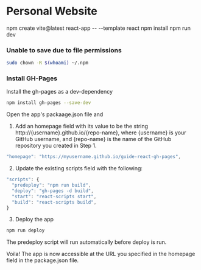 # Personal Website

npm create vite@latest react-app -- --template react
npm install
npm run dev

### Unable to save due to file permissions

```bash
sudo chown -R $(whoami) ~/.npm
```

### Install GH-Pages

Install the gh-pages as a dev-dependency

```sh
npm install gh-pages --save-dev
```

Open the app's packaage.json file and

1. Add an homepage field with its value to be the string http://{username}.github.io/{repo-name}, where {username} is your GitHub username, and {repo-name} is the name of the GitHub repository you created in Step 1.

```js
"homepage": "https://myusername.github.io/guide-react-gh-pages",
```

2. Update the existing scripts field with the following:

```js
"scripts": {
  "predeploy": "npm run build",
  "deploy": "gh-pages -d build",
  "start": "react-scripts start",
  "build": "react-scripts build",
}
```

3. Deploy the app

```sh
npm run deploy
```

The predeploy script will run automatically before deploy is run.

Voila! The app is now accessible at the URL you specified in the homepage field in the package.json file.
